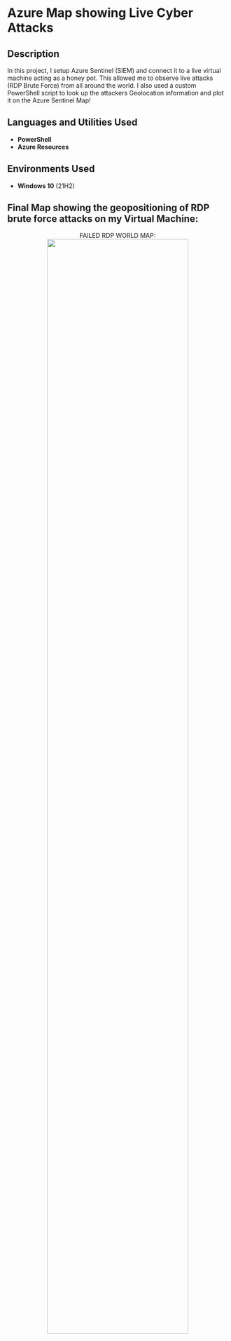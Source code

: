 <h1>Azure Map showing Live Cyber Attacks</h1>

<h2>Description</h2>
In this project, I setup Azure Sentinel (SIEM) and connect it to a live virtual machine acting as a honey pot. This allowed me to observe live attacks (RDP Brute Force) from all around the world. I also used a custom PowerShell script to look up the attackers Geolocation information and plot it on the Azure Sentinel Map!

<br />


<h2>Languages and Utilities Used</h2>

- <b>PowerShell</b> 
- <b>Azure Resources</b>

<h2>Environments Used </h2>

- <b>Windows 10</b> (21H2)

<h2>Final Map showing the geopositioning of RDP brute force attacks on my Virtual Machine:</h2>

<p align="center">
FAILED RDP WORLD MAP: <br/>
<img src="https://i.imgur.com/O0EwGci.png" height="80%" width="80%" />
<br />
<br />
